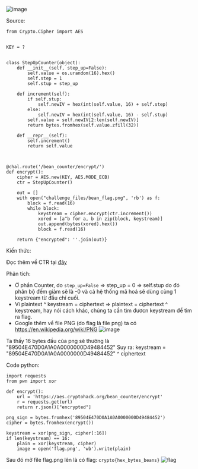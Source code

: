 ![image](https://github.com/Vanmaxohp/EHC_Challenge_CryptoHack/assets/90485791/f3bcfa4d-ef06-4ab4-acbd-e4609305f661)

Source:
```
from Crypto.Cipher import AES


KEY = ?


class StepUpCounter(object):
    def __init__(self, step_up=False):
        self.value = os.urandom(16).hex()
        self.step = 1
        self.stup = step_up

    def increment(self):
        if self.stup:
            self.newIV = hex(int(self.value, 16) + self.step)
        else:
            self.newIV = hex(int(self.value, 16) - self.stup)
        self.value = self.newIV[2:len(self.newIV)]
        return bytes.fromhex(self.value.zfill(32))

    def __repr__(self):
        self.increment()
        return self.value



@chal.route('/bean_counter/encrypt/')
def encrypt():
    cipher = AES.new(KEY, AES.MODE_ECB)
    ctr = StepUpCounter()

    out = []
    with open("challenge_files/bean_flag.png", 'rb') as f:
        block = f.read(16)
        while block:
            keystream = cipher.encrypt(ctr.increment())
            xored = [a^b for a, b in zip(block, keystream)]
            out.append(bytes(xored).hex())
            block = f.read(16)

    return {"encrypted": ''.join(out)}
```

Kiến thức:

Đọc thêm về CTR tại [đây](https://nguyenquanicd.blogspot.com/2019/10/aes-bai-6-cac-che-o-ma-hoa-va-giai-ma.html)

Phân tích:
- Ở phần Counter, do `step_up=False` => step_up = 0 => self.stup do đó phân bộ đếm giảm sẽ là -0 và cả hệ thống mã hoá sẽ dùng cùng 1 keystream từ đầu chí cuối.
- Vì plaintext ^ keystream = ciphertext => plaintext = ciphertext ^ keystream, hay nói cách khác, chúng ta cần tìm đươcn keystream để tìm ra flag.
- Google thêm về file PNG (do flag là file png) ta có https://en.wikipedia.org/wiki/PNG
  ![image](https://github.com/Vanmaxohp/EHC_Challenge_CryptoHack/assets/90485791/3be95897-6937-4bd8-bf3f-5cc4502d37eb)

Ta thấy 16 bytes đầu của png sẽ thường là "89504E470D0A1A0A0000000D49484452"
Suy ra: keystream = "89504E470D0A1A0A0000000D49484452" ^ ciphertext

Code python:
```
import requests
from pwn import xor

def encrypt():
    url = 'https://aes.cryptohack.org/bean_counter/encrypt'
    r = requests.get(url)
    return r.json()["encrypted"]

png_sign = bytes.fromhex('89504E470D0A1A0A0000000D49484452')
cipher = bytes.fromhex(encrypt())

keystream = xor(png_sign, cipher[:16])
if len(keystream) == 16:
    plain = xor(keystream, cipher)
    image = open('flag.png', 'wb').write(plain)
```
Sau đó mở file flag.png lên là có flag: `crypto{hex_bytes_beans}`
![flag](https://github.com/Vanmaxohp/EHC_Challenge_CryptoHack/assets/90485791/c2416182-4e4a-4dae-b58e-1323b9f493fd)

